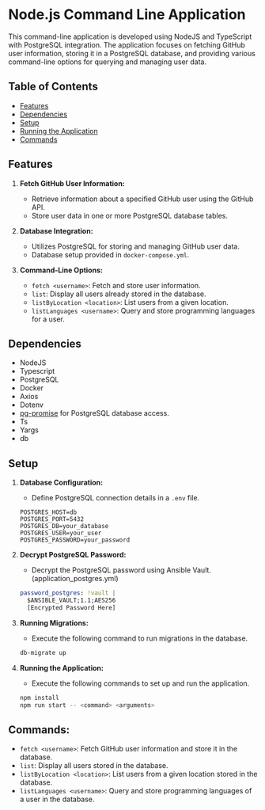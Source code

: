# Node.js Command Line Application

This command-line application is developed using NodeJS and TypeScript with PostgreSQL integration. The application focuses on fetching GitHub user information, storing it in a PostgreSQL database, and providing various command-line options for querying and managing user data.

## Table of Contents

- [Features](#features)
- [Dependencies](#dependencies)
- [Setup](#setup)
- [Running the Application](#running-the-application)
- [Commands](#commands)


## Features

1. **Fetch GitHub User Information:**
   - Retrieve information about a specified GitHub user using the GitHub API.
   - Store user data in one or more PostgreSQL database tables.

2. **Database Integration:**
   - Utilizes PostgreSQL for storing and managing GitHub user data.
   - Database setup provided in `docker-compose.yml`.

3. **Command-Line Options:**
   - `fetch <username>`: Fetch and store user information.
   - `list`: Display all users already stored in the database.
   - `listByLocation <location>`: List users from a given location.
   - `listLanguages <username>`: Query and store programming languages for a user.

## Dependencies

- NodeJS
- Typescript
- PostgreSQL
- Docker
- Axios
- Dotenv
- [pg-promise](https://github.com/vitaly-t/pg-promise) for PostgreSQL database access.
- Ts
- Yargs
- db

## Setup

1. **Database Configuration:**
   - Define PostgreSQL connection details in a `.env` file.

   ```dotenv
   POSTGRES_HOST=db
   POSTGRES_PORT=5432
   POSTGRES_DB=your_database
   POSTGRES_USER=your_user
   POSTGRES_PASSWORD=your_password
   ```


2. **Decrypt PostgreSQL Password:**
    - Decrypt the PostgreSQL password using Ansible Vault. (application_postgres.yml)

    ```yaml
    password_postgres: !vault |
      $ANSIBLE_VAULT;1.1;AES256
      [Encrypted Password Here]
    ```

3. **Running Migrations:**
    - Execute the following command to run migrations in the database.

    ```bash
    db-migrate up
    ```
    
4. **Running the Application:**
    - Execute the following commands to set up and run the application.

    ```bash
    npm install
    npm run start -- <command> <arguments>
    ```

## Commands:

- `fetch <username>`: Fetch GitHub user information and store it in the database.
- `list`: Display all users stored in the database.
- `listByLocation <location>`: List users from a given location stored in the database.
- `listLanguages <username>`: Query and store programming languages of a user in the database.



